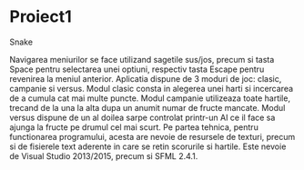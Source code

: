 # Proiect1

Snake

Navigarea meniurilor se face utilizand sagetile sus/jos, precum si tasta Space pentru selectarea unei optiuni, respectiv tasta Escape pentru revenirea la meniul anterior.
Aplicatia dispune de 3 moduri de joc: clasic, campanie si versus.
Modul clasic consta in alegerea unei harti si incercarea de a cumula cat mai multe puncte.
Modul campanie utilizeaza toate hartile, trecand de la una la alta dupa un anumit numar de fructe mancate.
Modul versus dispune de un al doilea sarpe controlat printr-un AI ce il face sa ajunga la fructe pe drumul cel mai scurt.
Pe partea tehnica, pentru functionarea programului, acesta are nevoie de resursele de texturi, precum si de fisierele text aderente in care se retin scorurile si hartile.
Este nevoie de Visual Studio 2013/2015, precum si SFML 2.4.1.
